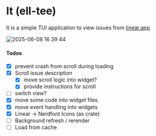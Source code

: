# lt (ell-tee)

lt is a simple TUI application to view issues from [linear.app](https://linear.app/)

![2025-06-08 16 39 44](https://github.com/user-attachments/assets/af5f42d4-0d31-4a07-9e4e-904b792214b7)


#### Todos

- [x] prevent crash from scroll during loading
- [x] Scroll issue description
    - [x] move scroll logic into widget?
    - [x] provide instructions for scroll
- [ ] switch view?
- [x] move some code into widget files
- [x] move event handling into widgets
- [x] Linear -> Nerdfont Icons (as crate)
- [ ] Background refresh / rerender
- [ ] Load from cache
